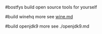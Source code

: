 #bostfys
build open source tools for yourself

#build winehq
    more see [wine.md](./wine.md)

#build openjdk9
    more see ./openjdk9.md
